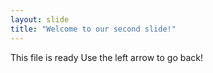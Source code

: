 ```yaml
---
layout: slide
title: "Welcome to our second slide!"
---
```

This file is ready
Use the left arrow to go back!
